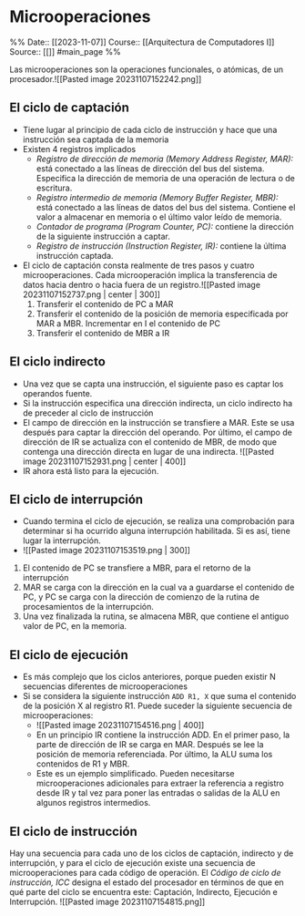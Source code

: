 # Microoperaciones

%%
Date:: [[2023-11-07]]
Course:: [[Arquitectura de Computadores I]]
Source:: [[]] #main_page 
%%

Las microoperaciones son la operaciones funcionales, o atómicas, de un procesador.![[Pasted image 20231107152242.png]]

## El ciclo de captación
- Tiene lugar al principio de cada ciclo de instrucción y hace que una instrucción sea captada de la memoria
- Existen 4 registros implicados
	- *Registro de dirección de memoria (Memory Address Register, MAR):* está conectado a las líneas de dirección del bus del sistema. Especifica la dirección de memoria de una operación de lectura o de escritura.
	-  *Registro intermedio de memoria (Memory Buffer Register, MBR):* está conectado a las líneas de datos del bus del sistema. Contiene el valor a almacenar en memoria o el último valor leído de memoria.
	- *Contador de programa (Program Counter, PC):* contiene la dirección de la siguiente instrucción a captar.
	- *Registro de instrucción (Instruction Register, IR):* contiene la última instrucción captada.
- El ciclo de captación consta realmente de tres pasos y cuatro microoperaciones. Cada microoperación implica la transferencia de datos hacia dentro o hacia fuera de un registro.![[Pasted image 20231107152737.png | center | 300]]
	1. Transferir el contenido de PC a MAR
	2. Transferir el contenido de la posición de memoria especificada por MAR a MBR. Incrementar en I el contenido de PC
	3. Transferir el contenido de MBR a IR


## El ciclo indirecto
- Una vez que se capta una instrucción, el siguiente paso es captar los operandos fuente.
- Si la instrucción especifica una dirección indirecta, un ciclo indirecto ha de preceder al ciclo de instrucción
- El campo de dirección en la instrucción se transfiere a MAR. Este se usa después para captar la dirección del operando. Por último, el campo de dirección de IR se actualiza con el contenido de MBR, de modo que contenga una dirección directa en lugar de una indirecta. ![[Pasted image 20231107152931.png | center | 400]]
- IR ahora está listo para la ejecución. 
## El ciclo de interrupción
- Cuando termina el ciclo de ejecución, se realiza una comprobación para determinar si ha ocurrido alguna interrupción habilitada. Si es así, tiene lugar la interrupción.
- ![[Pasted image 20231107153519.png | 300]]
1. El contenido de PC se transfiere a MBR, para el retorno de la interrupción
2. MAR se carga con la dirección en la cual va a guardarse el contenido de PC, y PC se carga con la dirección de comienzo de la rutina de procesamientos de la interrupción.
3. Una vez finalizada la rutina, se almacena MBR, que contiene el antiguo valor de PC, en la memoria.


## El ciclo de ejecución
- Es más complejo que los ciclos anteriores, porque pueden existir N secuencias diferentes de microoperaciones
- Si se considera la siguiente instrucción `ADD R1, X` que suma el contenido de la posición X al registro R1. Puede suceder la siguiente secuencia de microoperaciones:
	- ![[Pasted image 20231107154516.png | 400]]
	- En un principio IR contiene la instrucción ADD. En el primer paso, la parte de dirección de IR se carga en MAR. Después se lee la posición de memoria referenciada. Por último, la ALU suma los contenidos de R1 y MBR. 
	- Este es un ejemplo simplificado. Pueden necesitarse microoperaciones adicionales para extraer la referencia a registro desde IR y tal vez para poner las entradas o salidas de la ALU en algunos registros intermedios.

## El ciclo de instrucción
Hay una secuencia para cada uno de los ciclos de captación, indirecto y de interrupción, y para el ciclo de ejecución existe una secuencia de microoperaciones para cada código de operación.
El *Código de ciclo de instrucción, ICC* designa el estado del procesador en términos de que en qué parte del ciclo se encuentra este: Captación, Indirecto, Ejecución e Interrupción.
![[Pasted image 20231107154815.png]]